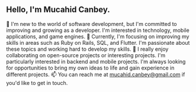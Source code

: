 <h2>Hello, I'm Mucahid Canbey.</h2>

👀 I'm new to the world of software development, but I'm committed to improving and growing as a developer. I'm interested in technology, mobile applications, and game engines.
🌱 Currently, I'm focusing on improving my skills in areas such as Ruby on Rails, SQL, and Flutter. I'm passionate about these topics and working hard to develop my skills.
💞️ I really enjoy collaborating on open-source projects or interesting projects. I'm particularly interested in backend and mobile projects. I'm always looking for opportunities to bring my own ideas to life and gain experience in different projects.
📫 You can reach me at mucahid.canbey@gmail.com if you'd like to get in touch.
